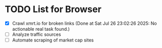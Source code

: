 # TODO List for Browser

- [x] Crawl xmrt.io for broken links  (Done at Sat Jul 26 23:02:26 2025: No actionable real task found.)
- [ ] Analyze traffic sources
- [ ] Automate scraping of market cap sites